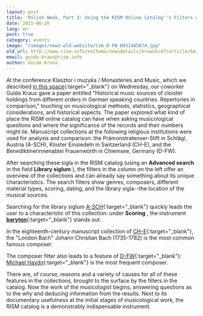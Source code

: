 ```yaml
---
layout: post
title: 'Polish Week, Part 3: Using the RISM Online Catalog''s Filters with Monastic Collections'
date: 2015-06-26
lang: en
post: true
category: events
image: "/images/news-old-website/csm_D-FW_0931485874.jpg"
old_url: http://www.rism.info/en/home/newsdetails/browse/47/article/64/polish-week-part-3-using-the-rism-online-catalogs-filters-with-monastic-collections.html
email: guido.kraus@rism.info
author: Guido Kraus
---
```


At the conference Klasztor i muzyka / Monasteries and Music, which we described [in this space](/events/2015/06/24/polish-week-part-ii-the-klasztor-i-muzyka.html){:target="_blank"} on Wednesday, our coworker Guido Kraus gave a paper entitled "Historical music sources of cloister holdings from different orders in German speaking countries. Repertories in comparison," touching on musicological methods, statistics, geographical considerations, and historical aspects. The paper explored what kind of place the RISM online catalog can have when asking musicological questions and where the significance of the records and their numbers might lie. Manuscript collections at the following religious institutions were used for analysis and comparison: the Prämonstratenser-Stift in Schlägl, Austria (A-SCH), Kloster Einsiedeln in Switzerland (CH-E), and the Benediktinerinnenabtei Frauenwörth in Chiemsee, Germany (D-FW).


After searching these sigla in the RISM catalog (using an **Advanced search** in the field **Library siglum** ), the filters in the column on the left offer an overview of the collections and can already say something about its unique characteristics. The search filters show genres, composers, different material types, scoring, dating, and the library sigla--the location of the musical sources.


Searching for the library siglum [A-SCH](https://opac.rism.info/search?View=rism&siglum=A-SCH){:target="_blank"} quickly leads the user to a characteristic of this collection: under **Scoring** , the instrument [**baryton**](https://opac.rism.info/metaopac/search?View=rism&View=rism&q=baryton){:target="_blank"} stands out.

In the eighteenth-century manuscript collection of [CH-E](https://opac.rism.info/search?View=rism&siglum=CH-E){:target="_blank"}, the "London Bach" Johann Christian Bach (1735-1782) is the most common famous composer.

The composer filter also leads to a feature of [D-FW](https://opac.rism.info/search?View=rism&siglum=D-FW){:target="_blank"}: [Michael Haydn](https://opac.rism.info/search?View=rism&author=Michael+Haydn){:target="_blank"} is the most frequent composer.


There are, of course, reasons and a variety of causes for all of these features in the collections, brought to the surface by the filters in the catalog. Now the work of the musicologist begins, answering questions as to the _why_ and deducing information from the results. Next to its documentary usefulness at the initial stages of musicological work, the RISM catalog is a demonstrably indispensable instrument.